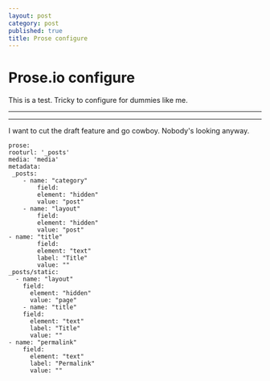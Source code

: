 ```yaml
---
layout: post
category: post
published: true
title: Prose configure
---
```

# Prose.io configure

This is a test. Tricky to configure for dummies like me.

***
<hr class="rule">

I want to cut the draft feature and go cowboy. Nobody's looking anyway.

    prose:
    rooturl: '_posts'
    media: 'media'
    metadata:
     _posts:
      	- name: "category"
        	field:
          	element: "hidden"
          	value: "post"
      	- name: "layout"
        	field:
          	element: "hidden"
          	value: "post"
    - name: "title"
        	field:
          	element: "text"
          	label: "Title"
          	value: ""
    _posts/static:
      - name: "layout"
        field:
          element: "hidden"
          value: "page"
      	- name: "title"
      	field:
          element: "text"
          label: "Title"
          value: ""
    - name: "permalink"
        field:
          element: "text"
          label: "Permalink"
          value: ""
